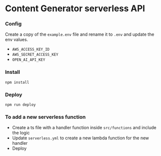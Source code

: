 # Content Generator serverless API

### Config

Create a copy of the `example.env` file and rename it to `.env` and update the env values.

- `AWS_ACCESS_KEY_ID`
- `AWS_SECRET_ACCESS_KEY`
- `OPEN_AI_API_KEY`

### Install

`npm install`

### Deploy

`npm run deploy`

### To add a new serverless function

- Create a ts file with a handler function inside `src/functions` and include the logic
- Update `serverless.yml` to create a new lambda function for the new handler
- Deploy
